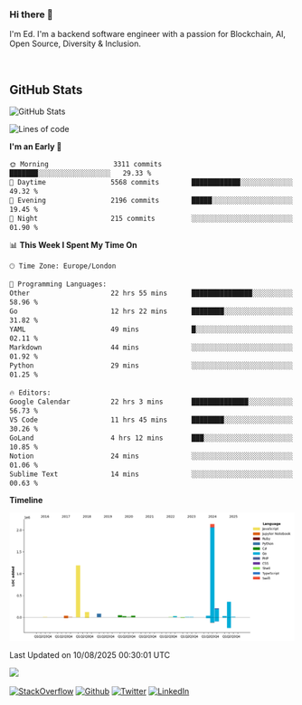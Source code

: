 ### Hi there 👋
 I'm Ed. I'm a backend software engineer with a passion for Blockchain, AI, Open Source, Diversity & Inclusion.

<br />

<h2>GitHub Stats</h2>
<p><img src="https://github-readme-stats.vercel.app/api?username=echarrod&amp;show_icons=true" alt="GitHub Stats"></p>

<!--START_SECTION:waka-->
![Lines of code](https://img.shields.io/badge/From%20Hello%20World%20I%27ve%20Written-4.4%20million%20lines%20of%20code-blue)

**I'm an Early 🐤** 

```text
🌞 Morning                3311 commits        ███████░░░░░░░░░░░░░░░░░░   29.33 % 
🌆 Daytime                5568 commits        ████████████░░░░░░░░░░░░░   49.32 % 
🌃 Evening                2196 commits        █████░░░░░░░░░░░░░░░░░░░░   19.45 % 
🌙 Night                  215 commits         ░░░░░░░░░░░░░░░░░░░░░░░░░   01.90 % 
```


📊 **This Week I Spent My Time On** 

```text
🕑︎ Time Zone: Europe/London

💬 Programming Languages: 
Other                    22 hrs 55 mins      ███████████████░░░░░░░░░░   58.96 % 
Go                       12 hrs 22 mins      ████████░░░░░░░░░░░░░░░░░   31.82 % 
YAML                     49 mins             █░░░░░░░░░░░░░░░░░░░░░░░░   02.11 % 
Markdown                 44 mins             ░░░░░░░░░░░░░░░░░░░░░░░░░   01.92 % 
Python                   29 mins             ░░░░░░░░░░░░░░░░░░░░░░░░░   01.25 % 

🔥 Editors: 
Google Calendar          22 hrs 3 mins       ██████████████░░░░░░░░░░░   56.73 % 
VS Code                  11 hrs 45 mins      ████████░░░░░░░░░░░░░░░░░   30.26 % 
GoLand                   4 hrs 12 mins       ███░░░░░░░░░░░░░░░░░░░░░░   10.85 % 
Notion                   24 mins             ░░░░░░░░░░░░░░░░░░░░░░░░░   01.06 % 
Sublime Text             14 mins             ░░░░░░░░░░░░░░░░░░░░░░░░░   00.63 % 
```

**Timeline**

![Lines of Code chart](https://raw.githubusercontent.com/echarrod/echarrod/main/assets/bar_graph.png)


 Last Updated on 10/08/2025 00:30:01 UTC
<!--END_SECTION:waka-->

![](https://komarev.com/ghpvc/?username=echarrod)

<p>
<a href="https://stackoverflow.com/users/1014632/ech" target="_blank"><img alt="StackOverflow" src="https://img.shields.io/badge/-Stackoverflow-FE7A16?style=for-the-badge&logo=stack-overflow&logoColor=white" /></a> 
<a href="https://github.com/echarrod" target="_blank"><img alt="Github" src="https://img.shields.io/badge/GitHub-%2312100E.svg?&style=for-the-badge&logo=Github&logoColor=white" /></a> 
<a href="https://twitter.com/e_harrod" target="_blank"><img alt="Twitter" src="https://img.shields.io/badge/twitter-%231DA1F2.svg?&style=for-the-badge&logo=twitter&logoColor=white" /></a> 
<a href="https://www.linkedin.com/in/ed-harrod" target="_blank"><img alt="LinkedIn" src="https://img.shields.io/badge/linkedin-%230077B5.svg?&style=for-the-badge&logo=linkedin&logoColor=white" /></a>
